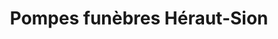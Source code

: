 ---
title: "Pompes funèbres Héraut-Sion"
url: /henin-beaumont/pompes-funebres-heraut-sion/
shop: Bestattungen
---